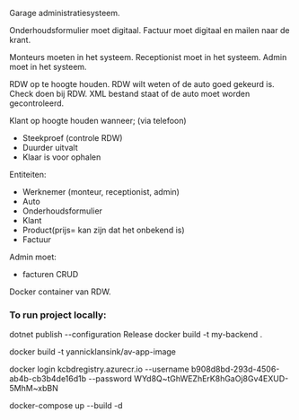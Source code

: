 Garage administratiesysteem.

Onderhoudsformulier moet digitaal.
Factuur moet digitaal en mailen naar de krant.

Monteurs moeten in het systeem. 
Receptionist moet in het systeem.
Admin moet in het systeem.

RDW op te hoogte houden. RDW wilt weten of de auto goed gekeurd is. Check doen bij RDW. XML bestand staat of de auto moet worden gecontroleerd. 

Klant op hoogte houden wanneer; (via telefoon)
- Steekproef (controle RDW)
- Duurder uitvalt
- Klaar is voor ophalen

Entiteiten:
- Werknemer (monteur, receptionist, admin)
- Auto
- Onderhoudsformulier
- Klant
- Product(prijs= kan zijn dat het onbekend is)
- Factuur

Admin moet:
- facturen CRUD


Docker container van RDW.



### To run project locally:

dotnet publish --configuration Release
docker build -t my-backend .

docker build -t yannicklansink/av-app-image

docker login kcbdregistry.azurecr.io --username b908d8bd-293d-4506-ab4b-cb3b4de16d1b --password WYd8Q~tGhWEZhErK8hGaOj8Gv4EXUD-5MhM~xbBN

docker-compose up --build -d



